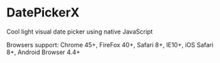 # DatePickerX
Cool light visual date picker using native JavaScript 

Browsers support: Chrome 45+, FireFox 40+, Safari 8+, IE10+, iOS Safari 8+, Android Browser 4.4+
